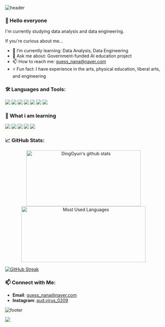![header](https://capsule-render.vercel.app/api?type=waving&color=0:36BCF7,100:7F00FF&height=250&section=header&text=Hello%20I'm%20Ding%20Gyun&fontSize=50&fontColor=ffffff&animation=fadeIn&fontAlignY=40)

### 👐 Hello everyone
I'm currently studying data analysis and data engineering.

If you're curious about me...
- 🌱 I’m currently learning: Data Analysis, Data Engineering
- 💬 Ask me about: Government-funded AI education project
- 📫 How to reach me: [guess_nana@naver.com](mailto:guess_nana@naver.com)
- ⚡ Fun fact: I have experience in the arts, physical education, liberal arts, and engineering

### 🛠️ Languages and Tools:

<img src="https://img.shields.io/badge/Apple-000000?style=flat-square&logo=MacOS&logoColor=white"/> <img src="https://img.shields.io/badge/Notion-000000?style=flat-square&logo=Notion&logoColor=white"/> <img src="https://img.shields.io/badge/Slack-4A154B?style=flat-square&logo=Slack&logoColor=white"/> <img src="https://img.shields.io/badge/Python-3776AB?style=flat-square&logo=Python&logoColor=white"/> <img src="https://img.shields.io/badge/Jupyter-F37626?style=flat-square&logo=Jupyter&logoColor=white"/> <img src="https://img.shields.io/badge/Pandas-150458?style=flat-square&logo=Pandas&logoColor=white"/> <img src="https://img.shields.io/badge/Git-F05032?style=flat-square&logo=Git&logoColor=white"/>

### 📔 What i am learning
<img src="https://img.shields.io/badge/MySQL-4479A1?style=flat-square&logo=MySQL&logoColor=white"/> <img src="https://img.shields.io/badge/Django-092E20?style=flat-square&logo=Django&logoColor=white"/> <img src="https://img.shields.io/badge/FastAPI-009688?style=flat-square&logo=FastAPI&logoColor=white"/> <img src="https://img.shields.io/badge/Docker-2496ED?style=flat-square&logo=Docker&logoColor=white"/> <img src="https://img.shields.io/badge/Kubernetes-326CE5?style=flat-square&logo=Kubernetes&logoColor=white"/> 


### 📈 GitHub Stats:
<p align="center">
  <a href="https://github.com/MyeoGyun">
    <img align="center" src="https://github-readme-stats.vercel.app/api?username=MyeoGyun&show_icons=true&include_all_commits=true&theme=nord&hide_border=true" alt="DingGyun's github stats" width="368" height="180" />
  </a>
  <a href="https://github.com/MyeoGyun">
    <img align="center" src="https://github-readme-stats.vercel.app/api/top-langs/?username=MyeoGyun&layout=compact&theme=nord&hide_border=true" alt="Most Used Languages" width="400" height="180" />
  </a>
</p>


<a href="https://git.io/streak-stats">
  <img src="https://streak-stats.demolab.com?user=MyeoGyun&theme=dark&locale=ko&mode=weekly" alt="GitHub Streak" />
</a>

### 📫 Connect with Me:
- **Email**: [guess_nana@naver.com](mailto:guess_nana@naver.com)
- **Instagram**: [aud.virus_0209](https://www.instagram.com/aud.virus_0209/)

![footer](https://capsule-render.vercel.app/api?type=waving&color=0:7F00FF,100:36BCF7&height=150&section=footer)

![](https://komarev.com/ghpvc/?username=MyeoGyun&color=blue)
